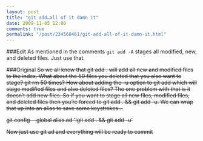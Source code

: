 ```yaml
---
layout: post
title: "git add…all of it damn it"
date: 2009-11-05 12:00
comments: true
permalink: "/post/234568461/git-add-all-of-it-damn-it.html"
---
```


###Edit
As mentioned in the comments `git add -A` stages all modified, new, and deleted files. Just use that.

###Original
<s>
So we all know that git add . will add all new and modified files to the index. What about the 50 files you deleted that you also want to stage? git rm 50 times? How about adding the -u option to git add which will stage modified files and also deleted files? The one problem with that is it doesn’t add new files. So if you want to stage all new files, modified files, and deleted files then you’re forced to git add . && git add -u. We can wrap that up into an alias to save some keystrokes…

git config --global alias.ad '!git add . && git add -u'

Now just use git ad and everything will be ready to commit
</s>
